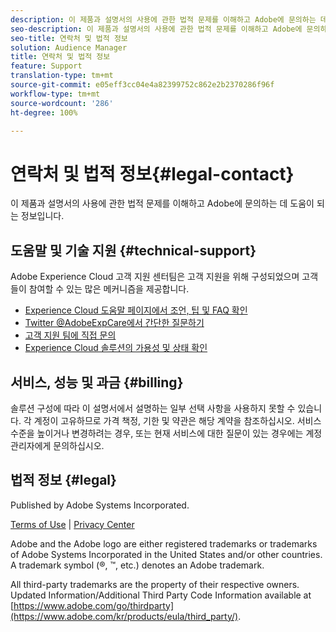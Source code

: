 ```yaml
---
description: 이 제품과 설명서의 사용에 관한 법적 문제를 이해하고 Adobe에 문의하는 데 도움이 되는 정보입니다.
seo-description: 이 제품과 설명서의 사용에 관한 법적 문제를 이해하고 Adobe에 문의하는 데 도움이 되는 정보입니다.
seo-title: 연락처 및 법적 정보
solution: Audience Manager
title: 연락처 및 법적 정보
feature: Support
translation-type: tm+mt
source-git-commit: e05eff3cc04e4a82399752c862e2b2370286f96f
workflow-type: tm+mt
source-wordcount: '286'
ht-degree: 100%

---
```



# 연락처 및 법적 정보{#legal-contact}

이 제품과 설명서의 사용에 관한 법적 문제를 이해하고 Adobe에 문의하는 데 도움이 되는 정보입니다.

## 도움말 및 기술 지원 {#technical-support}

Adobe Experience Cloud 고객 지원 센터팀은 고객 지원을 위해 구성되었으며 고객들이 참여할 수 있는 많은 메커니즘을 제공합니다.

* [Experience Cloud 도움말 페이지에서 조언, 팁 및 FAQ 확인](https://helpx.adobe.com/kr/support.ec.html)
* [Twitter @AdobeExpCare에서 간단한 질문하기](https://twitter.com/AdobeExpCare)
* [고객 지원 팀에 직접 문의](https://helpx.adobe.com/kr/contact/enterprise-support.ec.html)
* [Experience Cloud 솔루션의 가용성 및 상태 확인](https://status.adobe.com/)

## 서비스, 성능 및 과금 {#billing}

솔루션 구성에 따라 이 설명서에서 설명하는 일부 선택 사항을 사용하지 못할 수 있습니다. 각 계정이 고유하므로 가격 책정, 기한 및 약관은 해당 계약을 참조하십시오. 서비스 수준을 높이거나 변경하려는 경우, 또는 현재 서비스에 대한 질문이 있는 경우에는 계정 관리자에게 문의하십시오.

## 법적 정보 {#legal}

Published by Adobe Systems Incorporated.

[Terms of Use](https://www.adobe.com/kr/legal/terms.html) | [Privacy Center](https://www.adobe.com/kr/privacy.html)

Adobe and the Adobe logo are either registered trademarks or trademarks of Adobe Systems Incorporated in the United States and/or other countries. A trademark symbol (®, ™, etc.) denotes an Adobe trademark.

All third-party trademarks are the property of their respective owners. Updated Information/Additional Third Party Code Information available at [https://www.adobe.com/go/thirdparty](https://www.adobe.com/kr/products/eula/third_party/).
